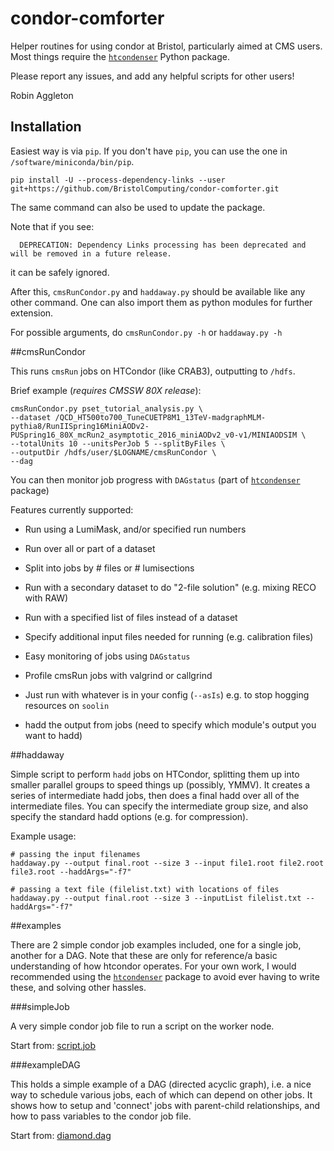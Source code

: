 # condor-comforter
Helper routines for using condor at Bristol, particularly aimed at CMS users.
Most things require the [`htcondenser`](https://github.com/raggleton/htcondenser) Python package.

Please report any issues, and add any helpful scripts for other users!

Robin Aggleton

## Installation

Easiest way is via `pip`. If you don't have `pip`, you can use the one in `/software/miniconda/bin/pip`.

```
pip install -U --process-dependency-links --user git+https://github.com/BristolComputing/condor-comforter.git
```
The same command can also be used to update the package.

Note that if you see:

```
  DEPRECATION: Dependency Links processing has been deprecated and will be removed in a future release.
```

it can be safely ignored.

After this, `cmsRunCondor.py` and `haddaway.py` should be available like any other command.
One can also import them as python modules for further extension.

For possible arguments, do `cmsRunCondor.py -h` or `haddaway.py -h`

##cmsRunCondor

This runs `cmsRun` jobs on HTCondor (like CRAB3), outputting to `/hdfs`.

Brief example (_requires CMSSW 80X release_):

```
cmsRunCondor.py pset_tutorial_analysis.py \
--dataset /QCD_HT500to700_TuneCUETP8M1_13TeV-madgraphMLM-pythia8/RunIISpring16MiniAODv2-PUSpring16_80X_mcRun2_asymptotic_2016_miniAODv2_v0-v1/MINIAODSIM \
--totalUnits 10 --unitsPerJob 5 --splitByFiles \
--outputDir /hdfs/user/$LOGNAME/cmsRunCondor \
--dag
```

You can then monitor job progress with `DAGstatus` (part of [`htcondenser`](https://github.com/raggleton/htcondenser) package)

Features currently supported:

- Run using a LumiMask, and/or specified run numbers

- Run over all or part of a dataset

- Split into jobs by # files or # lumisections

- Run with a secondary dataset to do "2-file solution" (e.g. mixing RECO with RAW)

- Run with a specified list of files instead of a dataset

- Specify additional input files needed for running (e.g. calibration files)

- Easy monitoring of jobs using `DAGstatus`

- Profile cmsRun jobs with valgrind or callgrind

- Just run with whatever is in your config (`--asIs`) e.g. to stop hogging resources on `soolin`

- hadd the output from jobs (need to specify which module's output you want to hadd)

##haddaway

Simple script to perform `hadd` jobs on HTCondor, splitting them up into smaller parallel groups to speed things up (possibly, YMMV).
It creates a series of intermediate hadd jobs, then does a final hadd over all of the intermediate files.
You can specify the intermediate group size, and also specify the standard hadd options (e.g. for compression).

Example usage:

```
# passing the input filenames
haddaway.py --output final.root --size 3 --input file1.root file2.root file3.root --haddArgs="-f7"

# passing a text file (filelist.txt) with locations of files
haddaway.py --output final.root --size 3 --inputList filelist.txt --haddArgs="-f7"
```

##examples

There are 2 simple condor job examples included, one for a single job, another for a DAG.
Note that these are only for reference/a basic understanding of how htcondor operates.
For your own work, I would recommended using the [`htcondenser`](https://github.com/raggleton/htcondenser) package to avoid ever having to write these, and solving other hassles.

###simpleJob

A very simple condor job file to run a script on the worker node.

Start from: [script.job](examples/simpleJob/script.job)

###exampleDAG

This holds a simple example of a DAG (directed acyclic graph), i.e. a nice way to schedule various jobs, each of which can depend on other jobs.
It shows how to setup and 'connect' jobs with parent-child relationships, and how to pass variables to the condor job file.

Start from: [diamond.dag](examples/exampleDAG/diamond.dag)

